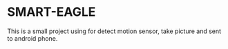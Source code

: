 # SMART-EAGLE
This is a small project using for detect motion sensor, take picture and sent to android phone.
